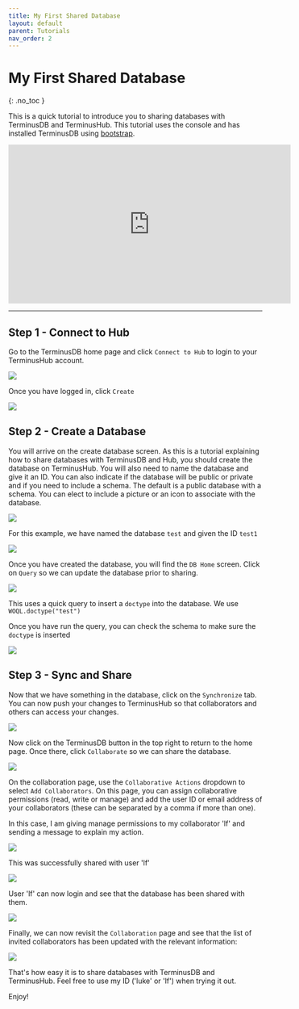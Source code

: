 ```yaml
---
title: My First Shared Database
layout: default
parent: Tutorials
nav_order: 2
---
```

# My First Shared Database

{: .no_toc }

This is a quick tutorial to introduce you to sharing databases with TerminusDB and TerminusHub. This tutorial uses the console and has installed TerminusDB using [bootstrap](https://github.com/terminusdb/terminusdb-bootstrap). 

<iframe width="560" height="315" src="https://www.youtube.com/embed/pCLgW3bhSCw" frameborder="0" allow="accelerometer; autoplay; encrypted-media; gyroscope; picture-in-picture" allowfullscreen></iframe>

- - -

## Step 1 - Connect to Hub

Go to the TerminusDB home page and click `Connect to Hub` to login to your TerminusHub account.

![](/docs/assets/uploads/logged-out-1-2-.jpg)

Once you have logged in, click `Create`

![](/docs/assets/uploads/logged-in.jpg)

## Step 2 - Create a Database

You will arrive on the create database screen. As this is a tutorial explaining how to share databases with TerminusDB and Hub, you should create the database on TerminusHub. You will also need to name the database and give it an ID. You can also indicate if the database will be public or private and if you need to include a schema. The default is a public database with a schema. You can elect to include a picture or an icon to associate with the database.

![](/docs/assets/uploads/create-on-hub.jpg)

For this example, we have named the database `test` and given the ID `test1`

![](/docs/assets/uploads/create-2.jpg)

Once you have created the database, you will find the `DB Home` screen. Click on `Query` so we can update the database prior to sharing.

![](/docs/assets/uploads/query-doctype.jpg)

This uses a quick query to insert a `doctype` into the database. We use `WOQL.doctype("test")`

Once you have run the query, you can check the schema to make sure the `doctype` is inserted

![](/docs/assets/uploads/schema.jpg)

## Step 3 - Sync and Share

Now that we have something in the database, click on the `Synchronize` tab. You can now push your changes to TerminusHub so that collaborators and others can access your changes.

![](/docs/assets/uploads/sync.jpg)

Now click on the TerminusDB button in the top right to return to the home page. Once there, click `Collaborate` so we can share the database.

![](/docs/assets/uploads/home-with-test.jpg)

On the collaboration page, use the `Collaborative Actions` dropdown to select `Add Collaborators`. On this page, you can assign collaborative permissions (read, write or manage) and add the user ID or email address of your collaborators (these can be separated by a comma if more than one).

In this case, I am giving manage permissions to my collaborator 'lf' and sending a message to explain my action.

![](/docs/assets/uploads/share-1.jpg)

This was successfully shared with user 'lf'

![](/docs/assets/uploads/share-2.jpg)

User 'lf' can now login and see that the database has been shared with them.

![](/docs/assets/uploads/success.jpg)

Finally, we can now revisit the `Collaboration` page and see that the list of invited collaborators has been updated with the relevant information:

![](/docs/assets/uploads/share-list.jpg)

That's how easy it is to share databases with TerminusDB and TerminusHub. Feel free to use my ID ('luke' or 'lf') when trying it out.

Enjoy!
